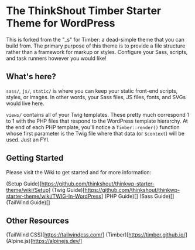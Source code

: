 
# The ThinkShout Timber Starter Theme for WordPress

This is forked from the "_s" for Timber: a dead-simple theme that you can build from. The primary purpose of this theme is to provide a file structure rather than a framework for markup or styles. Configure your Sass, scripts, and task runners however you would like!

## What's here?

`sass/`, `js/`, `static/` is where you can keep your static front-end scripts, styles, or images. In other words, your Sass files, JS files, fonts, and SVGs would live here.

`views/` contains all of your Twig templates. These pretty much correspond 1 to 1 with the PHP files that respond to the WordPress template hierarchy. At the end of each PHP template, you'll notice a `Timber::render()` function whose first parameter is the Twig file where that data (or `$context`) will be used. Just an FYI.

## Getting Started
Please visit the Wiki to get started and for more information:

(Setup Guide)[https://github.com/thinkshout/thinkwp-starter-theme/wiki/Setup]
(Twig Guide)[https://github.com/thinkshout/thinkwp-starter-theme/wiki/TWIG-In-WordPress]
(PHP Guide)[]
(Sass Guide)[]
(TailWind Guide)[]

## Other Resources
(TailWind CSS)[https://tailwindcss.com/]
(Timber)[https://timber.github.io/]
(Alpine.js)[https://alpinejs.dev/]